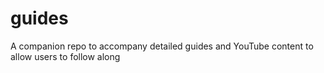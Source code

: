 # guides
A companion repo to accompany detailed guides and YouTube content to allow users to follow along
